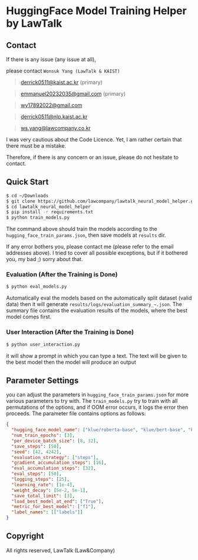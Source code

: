 # HuggingFace Model Training Helper by LawTalk

## Contact
If there is any issue (any issue at all),

please contact `Wonsuk Yang (LawTalk & KAIST)`
> derrick0511@kaist.ac.kr (primary)

> emmanuel20232035@gmail.com (primary)

> wy17892022@gmail.com 

> derrick0511@nlp.kaist.ac.kr

> ws.yang@lawcompany.co.kr

I was very cautious about the Code Licence.
Yet, I am rather certain that there must be a mistake. 

Therefore, if there is any concern or an issue,
please do not hesitate to contact.

## Quick Start

```bash
$ cd ~/Downloads
$ git clone https://github.com/lawcompany/lawtalk_neural_model_helper.git
$ cd lawtalk_neural_model_helper
$ pip install -r requirements.txt
$ python train_models.py 
```
The command above should train the models according to the `hugging_face_train_params.json`, then save models at `results` dir.

If any error bothers you, please contact me (please refer to the email addresses above). I tried to cover all possible exceptions, but if it bothered you, my bad ;) sorry about that.

### Evaluation (After the Training is Done)
```bash
$ python eval_models.py
```
Automatically eval the models based on the automatically split dataset (valid data) then it will generate `results/logs/evaluation_summary_~.json`.
The summary file contains the evaluation results of the models, where the best model comes first.

### User Interaction (After the Training is Done)
```bash
$ python user_interaction.py
```
it will show a prompt in which you can type a text. The text will be given to the best model then the model will produce an output

## Parameter Settings
you can adjust the parameters in `hugging_face_train_params.json` for more various parameters to try with.
The `train_models.py` try to train with all permutations of the options, and if OOM error occurs, it logs the error then proceeds.
The parameter file contains options as follows: 

```json
{
  "hugging_face_model_name": ["klue/roberta-base", "klue/bert-base", "klue/roberta-large", "klue/roberta-small"],
  "num_train_epochs": [3],
  "per_device_batch_size": [8, 32],
  "save_steps": [50],
  "seed": [42, 4242],
  "evaluation_strategy": ["steps"],
  "gradient_accumulation_steps": [16],
  "eval_accumulation_steps": [32],
  "eval_steps": [50],
  "logging_steps": [25],
  "learning_rate": [1e-4],
  "weight_decay": [5e-2, 5e-1],
  "save_total_limit": [3],
  "load_best_model_at_end": ["True"],
  "metric_for_best_model": ["f1"],
  "label_names": [["labels"]]
}
```


## Copyright
All rights reserved, LawTalk (Law&Company)
